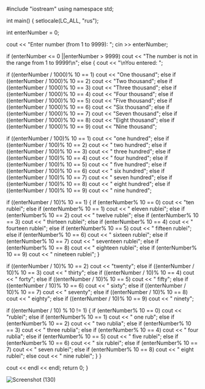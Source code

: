#include "iostream"
using namespace std;
 
int main()
{
setlocale(LC_ALL, "rus");
 
int enterNumber = 0;
 
cout << "Enter number (from 1 to 9999): ";
cin >> enterNumber;
 
if (enterNumber <= 0 ||enterNumber > 9999) 
 cout << "The number is not in the range from 1 to 9999!\n";
else 
{
 cout << "\nYou entered: ";

 if ((enterNumber / 1000)% 10 == 1) cout << "One thousand";
 else if ((enterNumber / 1000)% 10 == 2) cout << "Two thousand";
 else if ((enterNumber / 1000)% 10 == 3) cout << "Three thousand";
 else if ((enterNumber / 1000)% 10 == 4) cout << "Four thousand";
 else if ((enterNumber / 1000)% 10 == 5) cout << "Five thousand";
 else if ((enterNumber / 1000)% 10 == 6) cout << "Six thousand";
 else if ((enterNumber / 1000)% 10 == 7) cout << "Seven thousand";
 else if ((enterNumber / 1000)% 10 == 8) cout << "Eight thousand";
 else if ((enterNumber / 1000)% 10 == 9) cout << "Nine thousand";
 
 
 if ((enterNumber / 100)% 10 == 1) cout << "one hundred";
 else if ((enterNumber / 100)% 10 == 2) cout << " two hundred";
 else if ((enterNumber / 100)% 10 == 3) cout << " three hundred";
 else if ((enterNumber / 100)% 10 == 4) cout << " four hundred";
 else if ((enterNumber / 100)% 10 == 5) cout << " five hundred";
 else if ((enterNumber / 100)% 10 == 6) cout << " six hundred";
 else if ((enterNumber / 100)% 10 == 7) cout << " seven hundred";
 else if ((enterNumber / 100)% 10 == 8) cout << " eight hundred";
 else if ((enterNumber / 100)% 10 == 9) cout << " nine hundred";
 
 if ((enterNumber / 10)% 10 == 1)
 {
 if (enterNumber% 10 == 0) cout << "ten rublei";
 else if (enterNumber% 10 == 1) cout << " eleven rublei";
 else if (enterNumber% 10 == 2) cout << " twelve rublei";
 else if (enterNumber% 10 == 3) cout << " thirteen rublei";
 else if (enterNumber% 10 == 4) cout << " fourteen rublei";
 else if (enterNumber% 10 == 5) cout << " fifteen rublei";
 else if (enterNumber% 10 == 6) cout << " sixteen rublei";
 else if (enterNumber% 10 == 7) cout << " seventeen rublei";
 else if (enterNumber% 10 == 8) cout << " eighteen rublei";
 else if (enterNumber% 10 == 9) cout << " nineteen rublei";
 }
 
 if ((enterNumber / 10)% 10 == 2) cout << "twenty";
 else if ((enterNumber / 10)% 10 == 3) cout << " thirty";
 else if ((enterNumber / 10)% 10 == 4) cout << " forty";
 else if ((enterNumber / 10)% 10 == 5) cout << " fifty";
 else if ((enterNumber / 10)% 10 == 6) cout << " sixty";
 else if ((enterNumber / 10)% 10 == 7) cout << " seventy";
 else if ((enterNumber / 10)% 10 == 8) cout << " eighty";
 else if ((enterNumber / 10)% 10 == 9) cout << " ninety";
 
 if ((enterNumber / 10) % 10 != 1)
 {
 if (enterNumber% 10 == 0) cout << "rublei";
 else if (enterNumber% 10 == 1) cout << " one rub";
 else if (enterNumber% 10 == 2) cout << " two rublia";
 else if (enterNumber% 10 == 3) cout << " three rublia";
 else if (enterNumber% 10 == 4) cout << " four rublia";
 else if (enterNumber% 10 == 5) cout << " five rublei";
 else if (enterNumber% 10 == 6) cout << " six rublei";
 else if (enterNumber% 10 == 7) cout << " seven rublei";
 else if (enterNumber% 10 == 8) cout << " eight rublei";
 else cout << " nine rublei";
 }
}
 
cout << endl << endl;
return 0;
}
 
![Screenshot (130)](https://user-images.githubusercontent.com/90500831/136836443-64f4c78b-d327-4645-8c34-8ef90774e9df.png)

